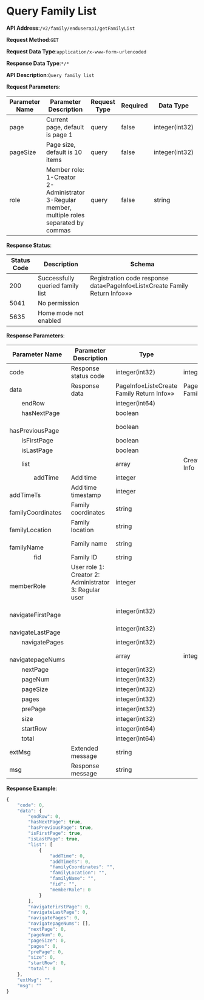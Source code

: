 # Query Family List


**API Address**:`/v2/family/enduserapi/getFamilyList`


**Request Method**:`GET`


**Request Data Type**:`application/x-www-form-urlencoded`


**Response Data Type**:`*/*`


**API Description**:`Query family list`


**Request Parameters**:


| Parameter Name | Parameter Description                                                                         | Request Type | Required | Data Type       | Schema |
| -------------- | --------------------------------------------------------------------------------------------- | ------------ | -------- | -------------- | ------ |
| page           | Current page, default is page 1                                                               | query        | false    | integer(int32) |        |
| pageSize       | Page size, default is 10 items                                                                | query        | false    | integer(int32) |        |
| role           | Member role: 1-Creator  2-Administrator  3-Regular member, multiple roles separated by commas | query        | false    | string         |        |


**Response Status**:


| Status Code | Description                      | Schema                                                     |
| ----------- | -------------------------------- | ---------------------------------------------------------- |
| 200         | Successfully queried family list | Registration code response data«PageInfo«List«Create Family Return Info»»» |
| 5041        | No permission                    |                                                            |
| 5635        | Home mode not enabled            |                                                            |


**Response Parameters**:


| Parameter Name                            | Parameter Description                             | Type                                 | Schema                               |
| ----------------------------------------- | ------------------------------------------------- | ------------------------------------ | ------------------------------------ |
| code                                      | Response status code                              | integer(int32)                       | integer(int32)                       |
| data                                      | Response data                                     | PageInfo«List«Create Family Return Info»» | PageInfo«List«Create Family Return Info»» |
| &emsp;&emsp;endRow                        |                                                   | integer(int64)                       |                                      |
| &emsp;&emsp;hasNextPage                   |                                                   | boolean                              |                                      |
| &emsp;&emsp;hasPreviousPage               |                                                   | boolean                              |                                      |
| &emsp;&emsp;isFirstPage                   |                                                   | boolean                              |                                      |
| &emsp;&emsp;isLastPage                    |                                                   | boolean                              |                                      |
| &emsp;&emsp;list                          |                                                   | array                                | Create Family Return Info            |
| &emsp;&emsp;&emsp;&emsp;addTime           | Add time                                          | integer                              |                                      |
| &emsp;&emsp;&emsp;&emsp;addTimeTs         | Add time timestamp                                | integer                              |                                      |
| &emsp;&emsp;&emsp;&emsp;familyCoordinates | Family coordinates                                | string                               |                                      |
| &emsp;&emsp;&emsp;&emsp;familyLocation    | Family location                                   | string                               |                                      |
| &emsp;&emsp;&emsp;&emsp;familyName        | Family name                                       | string                               |                                      |
| &emsp;&emsp;&emsp;&emsp;fid               | Family ID                                         | string                               |                                      |
| &emsp;&emsp;&emsp;&emsp;memberRole        | User role 1: Creator  2: Administrator  3: Regular user | integer                        |                                      |
| &emsp;&emsp;navigateFirstPage             |                                                   | integer(int32)                       |                                      |
| &emsp;&emsp;navigateLastPage              |                                                   | integer(int32)                       |                                      |
| &emsp;&emsp;navigatePages                 |                                                   | integer(int32)                       |                                      |
| &emsp;&emsp;navigatepageNums              |                                                   | array                                | integer                              |
| &emsp;&emsp;nextPage                      |                                                   | integer(int32)                       |                                      |
| &emsp;&emsp;pageNum                       |                                                   | integer(int32)                       |                                      |
| &emsp;&emsp;pageSize                      |                                                   | integer(int32)                       |                                      |
| &emsp;&emsp;pages                         |                                                   | integer(int32)                       |                                      |
| &emsp;&emsp;prePage                       |                                                   | integer(int32)                       |                                      |
| &emsp;&emsp;size                          |                                                   | integer(int32)                       |                                      |
| &emsp;&emsp;startRow                      |                                                   | integer(int64)                       |                                      |
| &emsp;&emsp;total                         |                                                   | integer(int64)                       |                                      |
| extMsg                                    | Extended message                                  | string                               |                                      |
| msg                                       | Response message                                  | string                               |                                      |


**Response Example**:
```javascript
{
	"code": 0,
	"data": {
		"endRow": 0,
		"hasNextPage": true,
		"hasPreviousPage": true,
		"isFirstPage": true,
		"isLastPage": true,
		"list": [
			{
				"addTime": 0,
				"addTimeTs": 0,
				"familyCoordinates": "",
				"familyLocation": "",
				"familyName": "",
				"fid": "",
				"memberRole": 0
			}
		],
		"navigateFirstPage": 0,
		"navigateLastPage": 0,
		"navigatePages": 0,
		"navigatepageNums": [],
		"nextPage": 0,
		"pageNum": 0,
		"pageSize": 0,
		"pages": 0,
		"prePage": 0,
		"size": 0,
		"startRow": 0,
		"total": 0
	},
	"extMsg": "",
	"msg": ""
}
```